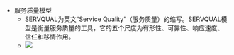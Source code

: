 - 服务质量模型
    - SERVQUAL为英文“Service Quality”（服务质量）的缩写。SERVQUAL模型是衡量服务质量的工具，它的五个尺度为有形性、可靠性、响应速度、信任和移情作用。
    - ![](https://firebasestorage.googleapis.com/v0/b/firescript-577a2.appspot.com/o/imgs%2Fapp%2Fxinyiheng%2FF7jfrXpihR.png?alt=media&token=6cd5ad54-b254-4b51-9cc2-7ca1d8d51d9f)
